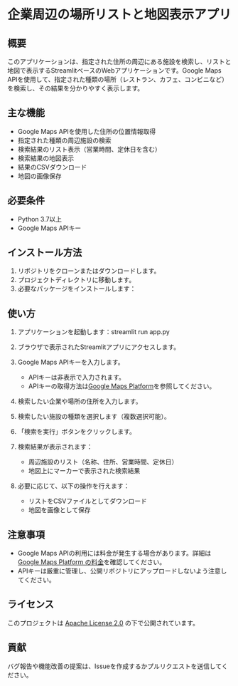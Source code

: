# 企業周辺の場所リストと地図表示アプリ

## 概要

このアプリケーションは、指定された住所の周辺にある施設を検索し、リストと地図で表示するStreamlitベースのWebアプリケーションです。Google Maps APIを使用して、指定された種類の場所（レストラン、カフェ、コンビニなど）を検索し、その結果を分かりやすく表示します。

## 主な機能

- Google Maps APIを使用した住所の位置情報取得
- 指定された種類の周辺施設の検索
- 検索結果のリスト表示（営業時間、定休日を含む）
- 検索結果の地図表示
- 結果のCSVダウンロード
- 地図の画像保存

## 必要条件

- Python 3.7以上
- Google Maps APIキー

## インストール方法

1. リポジトリをクローンまたはダウンロードします。
2. プロジェクトディレクトリに移動します。
3. 必要なパッケージをインストールします：

## 使い方
1. アプリケーションを起動します：streamlit run app.py

2. ブラウザで表示されたStreamlitアプリにアクセスします。

3. Google Maps APIキーを入力します。
   - APIキーは非表示で入力されます。
   - APIキーの取得方法は[Google Maps Platform](https://developers.google.com/maps/gmp-get-started)を参照してください。

4. 検索したい企業や場所の住所を入力します。

5. 検索したい施設の種類を選択します（複数選択可能）。

6. 「検索を実行」ボタンをクリックします。

7. 検索結果が表示されます：
   - 周辺施設のリスト（名称、住所、営業時間、定休日）
   - 地図上にマーカーで表示された検索結果

8. 必要に応じて、以下の操作を行えます：
   - リストをCSVファイルとしてダウンロード
   - 地図を画像として保存

## 注意事項

- Google Maps APIの利用には料金が発生する場合があります。詳細は[Google Maps Platform の料金](https://cloud.google.com/maps-platform/pricing)を確認してください。
- APIキーは厳重に管理し、公開リポジトリにアップロードしないよう注意してください。

## ライセンス

このプロジェクトは [Apache License 2.0](LICENSE) の下で公開されています。

## 貢献

バグ報告や機能改善の提案は、Issueを作成するかプルリクエストを送信してください。
